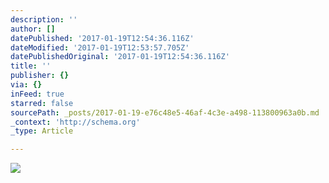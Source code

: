 ```yaml
---
description: ''
author: []
datePublished: '2017-01-19T12:54:36.116Z'
dateModified: '2017-01-19T12:53:57.705Z'
datePublishedOriginal: '2017-01-19T12:54:36.116Z'
title: ''
publisher: {}
via: {}
inFeed: true
starred: false
sourcePath: _posts/2017-01-19-e76c48e5-46af-4c3e-a498-113800963a0b.md
_context: 'http://schema.org'
_type: Article

---
```

![](https://the-grid-user-content.s3-us-west-2.amazonaws.com/a83d895c-88bb-4007-9c42-6a3063a5c620.png)